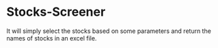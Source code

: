 # Stocks-Screener
It will simply select the stocks based on some parameters and return the names of stocks in an excel file.
